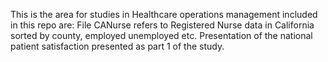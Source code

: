 This is the area for studies in Healthcare operations management included in this repo are:
File CANurse refers to Registered Nurse data in California sorted by county, employed unemployed etc.
Presentation of the national patient satisfaction presented as part 1 of the study.

